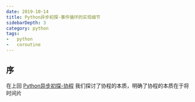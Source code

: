```yaml
---
date: 2019-10-14
title: Python异步初探-事件循环的实现细节
sidebarDepth: 3
category: python
tags:
-   python
-   coroutine
---
```

## 序
在上回 [Python异步初探-协程](./Python异步初探-协程) 我们探讨了协程的本质，明确了协程的本质在于将时间片
